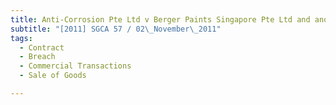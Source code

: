 ```yaml
---
title: Anti-Corrosion Pte Ltd v Berger Paints Singapore Pte Ltd and another appeal
subtitle: "[2011] SGCA 57 / 02\_November\_2011"
tags:
  - Contract
  - Breach
  - Commercial Transactions
  - Sale of Goods

---
```


